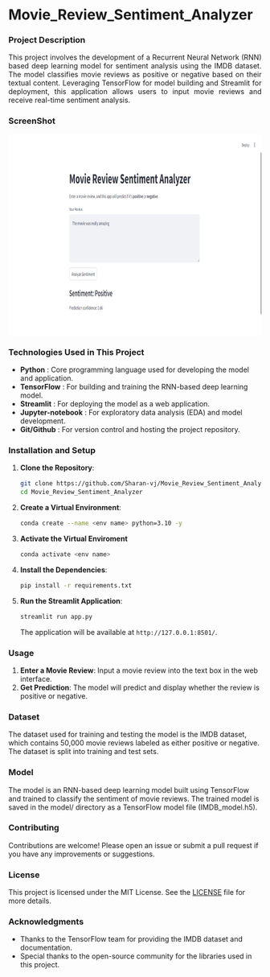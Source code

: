 # Movie_Review_Sentiment_Analyzer

### Project Description
<p align='justify'>
This project involves the development of a Recurrent Neural Network (RNN) based deep learning model for sentiment analysis using the IMDB dataset. The model classifies movie reviews as positive or negative based on their textual content. Leveraging TensorFlow for model building and Streamlit for deployment, this application allows users to input movie reviews and receive real-time sentiment analysis.
</p>

### ScreenShot
<img width="800" height="400" align="center" src="/screenshots/screenshot 1.png">

### Technologies Used in This Project
* **Python** : Core programming language used for developing the model and application.
* **TensorFlow** : For building and training the RNN-based deep learning model.
* **Streamlit** : For deploying the model as a web application.
* **Jupyter-notebook** : For exploratory data analysis (EDA) and model development.
* **Git/Github** : For version control and hosting the project repository.

### Installation and Setup

1. **Clone the Repository**:
    ```bash
    git clone https://github.com/Sharan-vj/Movie_Review_Sentiment_Analyzer.git
    cd Movie_Review_Sentiment_Analyzer
    ```

2. **Create a Virtual Environment**:
    ```bash
    conda create --name <env name> python=3.10 -y
    ```
3. **Activate the Virtual Enviroment**
    ```bash
    conda activate <env name>
    ```
4. **Install the Dependencies**:
    ```bash
    pip install -r requirements.txt
    ```

5. **Run the Streamlit Application**:
    ```bash
    streamlit run app.py
    ```
    The application will be available at `http://127.0.0.1:8501/`.

### Usage
1. **Enter a Movie Review**: Input a movie review into the text box in the web interface.
2. **Get Prediction**: The model will predict and display whether the review is positive or negative.

### Dataset
The dataset used for training and testing the model is the IMDB dataset, which contains 50,000 movie reviews labeled as either positive or negative. The dataset is split into training and test sets.

### Model
The model is an RNN-based deep learning model built using TensorFlow and trained to classify the sentiment of movie reviews. The trained model is saved in the model/ directory as a TensorFlow model file (IMDB_model.h5).

### Contributing
Contributions are welcome! Please open an issue or submit a pull request if you have any improvements or suggestions.

### License
This project is licensed under the MIT License. See the [LICENSE](LICENSE) file for more details.

### Acknowledgments
* Thanks to the TensorFlow team for providing the IMDB dataset and documentation.
* Special thanks to the open-source community for the libraries used in this project.